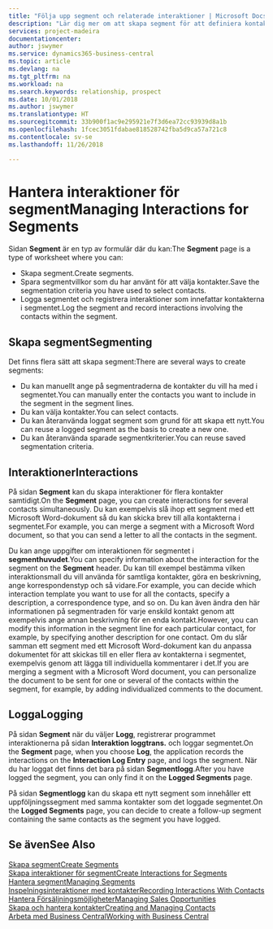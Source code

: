 ```yaml
---
title: "Följa upp segment och relaterade interaktioner | Microsoft Docs"
description: "Lär dig mer om att skapa segment för att definiera kontaktgrupper och ange interaktioner för segment."
services: project-madeira
documentationcenter: 
author: jswymer
ms.service: dynamics365-business-central
ms.topic: article
ms.devlang: na
ms.tgt_pltfrm: na
ms.workload: na
ms.search.keywords: relationship, prospect
ms.date: 10/01/2018
ms.author: jswymer
ms.translationtype: HT
ms.sourcegitcommit: 33b900f1ac9e295921e7f3d6ea72cc93939d8a1b
ms.openlocfilehash: 1fcec3051fdabae818528742fba5d9ca57a721c8
ms.contentlocale: sv-se
ms.lasthandoff: 11/26/2018

---
```

# <a name="managing-interactions-for-segments"></a><span data-ttu-id="800e7-103">Hantera interaktioner för segment</span><span class="sxs-lookup"><span data-stu-id="800e7-103">Managing Interactions for Segments</span></span>
<span data-ttu-id="800e7-104">Sidan **Segment** är en typ av formulär där du kan:</span><span class="sxs-lookup"><span data-stu-id="800e7-104">The **Segment** page is a type of worksheet where you can:</span></span>

* <span data-ttu-id="800e7-105">Skapa segment.</span><span class="sxs-lookup"><span data-stu-id="800e7-105">Create segments.</span></span>
* <span data-ttu-id="800e7-106">Spara segmentvillkor som du har använt för att välja kontakter.</span><span class="sxs-lookup"><span data-stu-id="800e7-106">Save the segmentation criteria you have used to select contacts.</span></span>
* <span data-ttu-id="800e7-107">Logga segmentet och registrera interaktioner som innefattar kontakterna i segmentet.</span><span class="sxs-lookup"><span data-stu-id="800e7-107">Log the segment and record interactions involving the contacts within the segment.</span></span>

## <a name="segmenting"></a><span data-ttu-id="800e7-108">Skapa segment</span><span class="sxs-lookup"><span data-stu-id="800e7-108">Segmenting</span></span>
<span data-ttu-id="800e7-109">Det finns flera sätt att skapa segment:</span><span class="sxs-lookup"><span data-stu-id="800e7-109">There are several ways to create segments:</span></span>

* <span data-ttu-id="800e7-110">Du kan manuellt ange på segmentraderna de kontakter du vill ha med i segmentet.</span><span class="sxs-lookup"><span data-stu-id="800e7-110">You can manually enter the contacts you want to include in the segment in the segment lines.</span></span>
* <span data-ttu-id="800e7-111">Du kan välja kontakter.</span><span class="sxs-lookup"><span data-stu-id="800e7-111">You can select contacts.</span></span>
* <span data-ttu-id="800e7-112">Du kan återanvända loggat segment som grund för att skapa ett nytt.</span><span class="sxs-lookup"><span data-stu-id="800e7-112">You can reuse a logged segment as the basis to create a new one.</span></span>
* <span data-ttu-id="800e7-113">Du kan återanvända sparade segmentkriterier.</span><span class="sxs-lookup"><span data-stu-id="800e7-113">You can reuse saved segmentation criteria.</span></span>

## <a name="interactions"></a><span data-ttu-id="800e7-114">Interaktioner</span><span class="sxs-lookup"><span data-stu-id="800e7-114">Interactions</span></span>
<span data-ttu-id="800e7-115">På sidan **Segment** kan du skapa interaktioner för flera kontakter samtidigt.</span><span class="sxs-lookup"><span data-stu-id="800e7-115">On the **Segment** page, you can create interactions for several contacts simultaneously.</span></span> <span data-ttu-id="800e7-116">Du kan exempelvis slå ihop ett segment med ett Microsoft Word-dokument så du kan skicka brev till alla kontakterna i segmentet.</span><span class="sxs-lookup"><span data-stu-id="800e7-116">For example, you can merge a segment with a Microsoft Word document, so that you can send a letter to all the contacts in the segment.</span></span>

<span data-ttu-id="800e7-117">Du kan ange uppgifter om interaktionen för segmentet i **segmenthuvudet**.</span><span class="sxs-lookup"><span data-stu-id="800e7-117">You can specify information about the interaction for the segment on the **Segment** header.</span></span> <span data-ttu-id="800e7-118">Du kan till exempel bestämma vilken interaktionsmall du vill använda för samtliga kontakter, göra en beskrivning, ange korrespondenstyp och så vidare.</span><span class="sxs-lookup"><span data-stu-id="800e7-118">For example, you can decide which interaction template you want to use for all the contacts, specify a description, a correspondence type, and so on.</span></span> <span data-ttu-id="800e7-119">Du kan även ändra den här informationen på segmentraden för varje enskild kontakt genom att exempelvis ange annan beskrivning för en enda kontakt.</span><span class="sxs-lookup"><span data-stu-id="800e7-119">However, you can modify this information in the segment line for each particular contact, for example, by specifying another description for one contact.</span></span> <span data-ttu-id="800e7-120">Om du slår samman ett segment med ett Microsoft Word-dokument kan du anpassa dokumentet för att skickas till en eller flera av kontakterna i segmentet, exempelvis genom att lägga till individuella kommentarer i det.</span><span class="sxs-lookup"><span data-stu-id="800e7-120">If you are merging a segment with a Microsoft Word document, you can personalize the document to be sent for one or several of the contacts within the segment, for example, by adding individualized comments to the document.</span></span>

## <a name="logging"></a><span data-ttu-id="800e7-121">Logga</span><span class="sxs-lookup"><span data-stu-id="800e7-121">Logging</span></span>
<span data-ttu-id="800e7-122">På sidan **Segment** när du väljer **Logg**, registrerar programmet interaktionerna på sidan **Interaktion loggtrans.** och loggar segmentet.</span><span class="sxs-lookup"><span data-stu-id="800e7-122">On the **Segment** page, when you choose **Log**, the application records the interactions on the **Interaction Log Entry** page, and logs the segment.</span></span> <span data-ttu-id="800e7-123">När du har loggat det finns det bara på sidan **Segmentlogg**.</span><span class="sxs-lookup"><span data-stu-id="800e7-123">After you have logged the segment, you can only find it on the **Logged Segments** page.</span></span>

<span data-ttu-id="800e7-124">På sidan **Segmentlogg** kan du skapa ett nytt segment som innehåller ett uppföljningssegment med samma kontakter som det loggade segmentet.</span><span class="sxs-lookup"><span data-stu-id="800e7-124">On the **Logged Segments** page, you can decide to create a follow-up segment containing the same contacts as the segment you have logged.</span></span>

## <a name="see-also"></a><span data-ttu-id="800e7-125">Se även</span><span class="sxs-lookup"><span data-stu-id="800e7-125">See Also</span></span>
[<span data-ttu-id="800e7-126">Skapa segment</span><span class="sxs-lookup"><span data-stu-id="800e7-126">Create Segments</span></span>](marketing-how-create-segment.md)  
[<span data-ttu-id="800e7-127">Skapa interaktioner för segment</span><span class="sxs-lookup"><span data-stu-id="800e7-127">Create Interactions for Segments</span></span>](marketing-how-create-interactions.md)  
[<span data-ttu-id="800e7-128">Hantera segment</span><span class="sxs-lookup"><span data-stu-id="800e7-128">Managing Segments</span></span>](marketing-segments.md)  
[<span data-ttu-id="800e7-129">Inspelningsinteraktioner med kontakter</span><span class="sxs-lookup"><span data-stu-id="800e7-129">Recording Interactions With Contacts</span></span>](marketing-interactions.md)  
[<span data-ttu-id="800e7-130">Hantera Försäljningsmöjligheter</span><span class="sxs-lookup"><span data-stu-id="800e7-130">Managing Sales Opportunities</span></span>](marketing-manage-sales-opportunities.md)  
[<span data-ttu-id="800e7-131">Skapa och hantera kontakter</span><span class="sxs-lookup"><span data-stu-id="800e7-131">Creating and Managing Contacts</span></span>](marketing-contacts.md)  
[<span data-ttu-id="800e7-132">Arbeta med Business Central</span><span class="sxs-lookup"><span data-stu-id="800e7-132">Working with Business Central</span></span>](ui-work-product.md)

